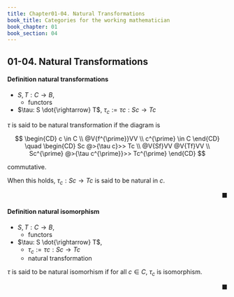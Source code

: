 ```yaml
---
title: Chapter01-04. Natural Transformations
book_title: Categories for the working mathematician
book_chapter: 01
book_section: 04
---
```


## 01-04. Natural Transformations

#### Definition natural transformations
- $S, T: C \rightarrow B$,
    - functors
- $\tau: S \dot{\rightarrow} T$,
    $\tau_{c} := \tau c: Sc \rightarrow Tc$

$\tau$ is said to be natural transformation if the diagram is 

$$
\begin{CD}
    c \in C
    \\
    @V{f^{\prime}}VV
    \\
    c^{\prime} \in C
\end{CD}
\quad
\begin{CD}
    Sc @>{\tau c}>> Tc
    \\
    @V{Sf}VV    @V{Tf}VV
    \\
    Sc^{\prime} @>{\tau c^{\prime}}>>  Tc^{\prime}
\end{CD}
$$

commutative.

When this holds, $\tau_{c}: Sc \rightarrow Tc$ is said to be natural in $c$.

<div class="end-of-statement" style="text-align: right">■</div>


#### Definition natural isomorphism
- $S, T: C \rightarrow B$,
    - functors
- $\tau: S \dot{\rightarrow} T$,
    - $\tau_{c} := \tau c: Sc \rightarrow Tc$
    - natural transformation

$\tau$ is said to be natural isomorhism if for all $c \in C$, $\tau_{c}$ is isomorphism.

<div class="end-of-statement" style="text-align: right">■</div>
